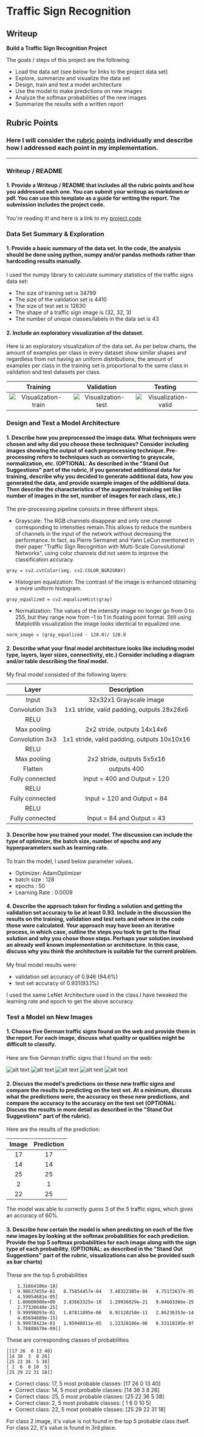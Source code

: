 # **Traffic Sign Recognition** 

## Writeup

**Build a Traffic Sign Recognition Project**

The goals / steps of this project are the following:
* Load the data set (see below for links to the project data set)
* Explore, summarize and visualize the data set
* Design, train and test a model architecture
* Use the model to make predictions on new images
* Analyze the softmax probabilities of the new images
* Summarize the results with a written report


[//]: # (Image References)

[image1]: ./examples/hist_train.png "Visualization-train"
[image2]: ./examples/hist_test.png "Visualization-test"
[image3]: ./examples/hist_valid.png "Visualization-valid"
[image4]: ./test_images/17.jpg "Traffic Sign 1"
[image5]: ./test_images/14.jpg "Traffic Sign 2"
[image6]: ./test_images/25.jpg "Traffic Sign 3"
[image7]: ./test_images/02.jpg "Traffic Sign 4"
[image8]: ./test_images/22.jpg "Traffic Sign 5"

## Rubric Points
### Here I will consider the [rubric points](https://review.udacity.com/#!/rubrics/481/view) individually and describe how I addressed each point in my implementation.  

---
### Writeup / README

#### 1. Provide a Writeup / README that includes all the rubric points and how you addressed each one. You can submit your writeup as markdown or pdf. You can use this template as a guide for writing the report. The submission includes the project code.

You're reading it! and here is a link to my [project code](https://github.com/thayumaanavan/CarND-Traffic-Sign-Classifier-Project/blob/master/Traffic_Sign_Classifier.ipynb)

### Data Set Summary & Exploration

#### 1. Provide a basic summary of the data set. In the code, the analysis should be done using python, numpy and/or pandas methods rather than hardcoding results manually.

I used the numpy library to calculate summary statistics of the traffic
signs data set:

* The size of training set is 34799
* The size of the validation set is 4410
* The size of test set is 12630
* The shape of a traffic sign image is (32, 32, 3)
* The number of unique classes/labels in the data set is 43

#### 2. Include an exploratory visualization of the dataset.

Here is an exploratory visualization of the data set.  As per below charts, the amount of examples per class in every dataset show similar shapes and regardless from not having an uniform distributions, the amount of examples per class in the training set is proportional to the same class in validation and test datasets per class.

Training                   |  Validation               |  Testing
:-------------------------:|:-------------------------:|:-------------------------:
![][image1]                |  ![][image2]              |  ![][image3]

### Design and Test a Model Architecture

#### 1. Describe how you preprocessed the image data. What techniques were chosen and why did you choose these techniques? Consider including images showing the output of each preprocessing technique. Pre-processing refers to techniques such as converting to grayscale, normalization, etc. (OPTIONAL: As described in the "Stand Out Suggestions" part of the rubric, if you generated additional data for training, describe why you decided to generate additional data, how you generated the data, and provide example images of the additional data. Then describe the characteristics of the augmented training set like number of images in the set, number of images for each class, etc.)

The pre-processing pipeline consists in three different steps. 

* Grayscale: The RGB channels disappear and only one channel corresponding to intensities remain.This allows to reduce the numbers of channels in the input of the network without decreasing the performance. In fact, as Pierre Sermanet and Yann LeCun mentioned in their paper "Traffic Sign Recognition with Multi-Scale Convolutional Networks", using color channels did not seem to improve the classification accuracy.
```
gray = cv2.cvtColor(img, cv2.COLOR_BGR2GRAY)
```
* Histogram equalzation: The contrast of the image is enhanced obtaining a more uniform histogram.
```
gray_equalized = cv2.equalizeHist(gray)
```
* Normalization: The values of the intensity image no longer go from 0 to 255, but they range now from -1 to 1 in floating point format. Still using Matplotlib visualization the image looks identical to equalized one.
```
norm_image = (gray_equalized - 128.0)/ 128.0
```

#### 2. Describe what your final model architecture looks like including model type, layers, layer sizes, connectivity, etc.) Consider including a diagram and/or table describing the final model.

My final model consisted of the following layers:

| Layer         		|     Description	        					| 
|:---------------------:|:---------------------------------------------:| 
| Input         		| 32x32x1 Grayscale image   							| 
| Convolution 3x3     	| 1x1 stride, valid padding, outputs 28x28x6 	|
| RELU					|												|
| Max pooling	      	| 2x2 stride,  outputs 14x14x6 				|
| Convolution 3x3     	| 1x1 stride, valid padding, outputs 10x10x16 	|
| RELU					|												|
| Max pooling	      	| 2x2 stride,  outputs 5x5x16 				|
| Flatten  | outputs 400 |
| Fully connected		| Input = 400 and Output = 120        							|
| RELU					|												|
| Fully connected		| Input = 120 and Output = 84        							|
| RELU					|												|
| Fully connected		| Input = 84 and Output = 43 |


#### 3. Describe how you trained your model. The discussion can include the type of optimizer, the batch size, number of epochs and any hyperparameters such as learning rate.

To train the model, I used below parameter values.
* Optimizer: AdamOptimizer
* batch size : 128
* epochs : 50
* Learning Rate : 0.0009

#### 4. Describe the approach taken for finding a solution and getting the validation set accuracy to be at least 0.93. Include in the discussion the results on the training, validation and test sets and where in the code these were calculated. Your approach may have been an iterative process, in which case, outline the steps you took to get to the final solution and why you chose those steps. Perhaps your solution involved an already well known implementation or architecture. In this case, discuss why you think the architecture is suitable for the current problem.

My final model results were:
* validation set accuracy of 0.946 (94.6%)
* test set accuracy of 0.931(93.1%)

I used the same LeNet Architecture used in the class.I have tweaked the learning rate and epoch to get the above accuracy.

### Test a Model on New Images

#### 1. Choose five German traffic signs found on the web and provide them in the report. For each image, discuss what quality or qualities might be difficult to classify.

Here are five German traffic signs that I found on the web:

![alt text][image4] ![alt text][image5] ![alt text][image6] 
![alt text][image7] ![alt text][image8]

#### 2. Discuss the model's predictions on these new traffic signs and compare the results to predicting on the test set. At a minimum, discuss what the predictions were, the accuracy on these new predictions, and compare the accuracy to the accuracy on the test set (OPTIONAL: Discuss the results in more detail as described in the "Stand Out Suggestions" part of the rubric).

Here are the results of the prediction:

| Image			        |     Prediction	        					| 
|:---------------------:|:---------------------------------------------:| 
| 17      		        | 17  									        | 
| 14     			    | 14							    |
| 25					| 25				|
| 2	      		    | 1		 				        |
| 22			        | 25      							            |

The model was able to correctly guess 3 of the 5 traffic signs, which gives an accuracy of 60%.

#### 3. Describe how certain the model is when predicting on each of the five new images by looking at the softmax probabilities for each prediction. Provide the top 5 softmax probabilities for each image along with the sign type of each probability. (OPTIONAL: as described in the "Stand Out Suggestions" part of the rubric, visualizations can also be provided such as bar charts)

These are the top 5 probabilities
```[[  1.00000000e+00   1.19873390e-13   7.82299354e-16   1.72693960e-18
    1.31664106e-18]
 [  9.98637855e-01   8.75854457e-04   3.48322385e-04   4.75172637e-05
    4.59054681e-05]
 [  1.00000000e+00   3.83663325e-18   1.29936029e-21   9.04603366e-25
    2.77326640e-25]
 [  9.99998093e-01   1.87811895e-06   6.92120250e-11   2.86236353e-14
    4.05694689e-15]
 [  9.99978423e-01   1.95940811e-05   1.22328186e-06   8.53118195e-07
    5.78888670e-09]]
 ```
 
 These are corresponding classes of probabilities
 ```
 [[17 26  0 13 40]
 [14 38  3  8 26]
 [25 22 36  5 38]
 [ 1  6  0 10  5]
 [25 29 22 31 18]]
 ```

* Correct class: 17, 5 most probable classes: [17 26  0 13 40]
* Correct class: 14, 5 most probable classes: [14 38  3  8 26]
* Correct class: 25, 5 most probable classes: [25 22 36  5 38]
* Correct class: 2, 5 most probable classes: [ 1  6  0 10  5]
* Correct class: 22, 5 most probable classes: [25 29 22 31 18]

For class 2 image, it's value is not found in the top 5 probable class itself. For class 22, it's value is found in 3rd place.
